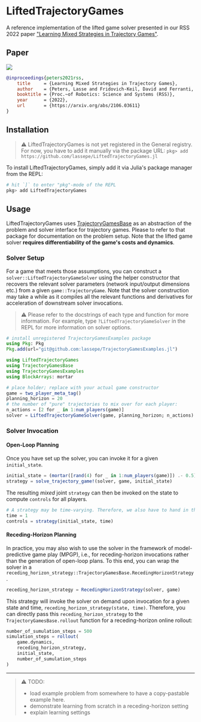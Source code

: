 # LiftedTrajectoryGames

A reference implementation of the lifted game solver presented in our RSS 2022 paper ["Learning Mixed Strategies in Trajectory Games"](https://arxiv.org/pdf/2205.00291.pdf).

## Paper

[![](https://lasse-peters.net/static/img/peters2022rss-teaser.png)](https://arxiv.org/pdf/2205.00291.pdf)

```bibtex
@inproceedings{peters2021rss,
    title     = {Learning Mixed Strategies in Trajectory Games},
    author    = {Peters, Lasse and Fridovich-Keil, David and Ferranti, Laura and Stachniss, Cyrill and Alonso-Mora, Javier and Laine, Forrest},
    booktitle = {Proc.~of Robotics: Science and Systems (RSS)},
    year      = {2022},
    url       = {https://arxiv.org/abs/2106.03611}
}
```

## Installation

> :warning: LiftedTrajectoryGames is not yet registered in the General registry. For now, you have to add it manually via the package URL: `pkg> add https://github.com/lassepe/LiftedTrajectoryGames.jl`

To install LiftedTrajectoryGames, simply add it via Julia's package manager from the REPL:

```julia
# hit `]` to enter "pkg"-mode of the REPL
pkg> add LiftedTrajectoryGames
```

## Usage

LiftedTrajectoryGames uses [TrajectoryGamesBase](https://github.com/lassepe/TrajectoryGamesBase.jl) as an abstraction of the problem and solver interface for trajectory games. Please to refer to that package for documentation on the problem setup. Note that the lifted game solver **requires differentiability of the game's costs and dynamics**.

### Solver Setup

For a game that meets those assumptions, you can construct a `solver::LiftedTrajectoryGameSolver` using the helper constructor that recovers the relevant solver parameters (network input/output dimensions etc.) from a given `game::TrajectoryGame`. Note that the solver construction may take a while as it compiles all the relevant functions and derivatives for acceleration of downstream solver invocations.

> :warning: Please refer to the docstrings of each type and function for more information.
> For example, type `?LiftedTrajectoryGameSolver` in the REPL for more information on solver options.

```julia
# install unregistered TrajectoryGamesExamples package
using Pkg: Pkg
Pkg.add(url="git@github.com:lassepe/TrajectoryGamesExamples.jl")

using LiftedTrajectoryGames
using TrajectoryGamesBase
using TrajectoryGamesExamples
using BlockArrays: mortar

# place holder; replace with your actual game constructor
game = two_player_meta_tag()
planning_horizon = 20
# the number of "pure" trajectories to mix over for each player:
n_actions = [2 for _ in 1:num_players(game)]
solver = LiftedTrajectoryGameSolver(game, planning_horizon; n_actions)
```

### Solver Invocation

#### Open-Loop Planning

Once you have set up the solver, you can invoke it for a given `initial_state`.

```julia
initial_state = (mortar([rand(4) for _ in 1:num_players(game)]) .- 0.5) * 4
strategy = solve_trajectory_game!(solver, game, initial_state)
```

The resulting *mixed* joint `strategy` can then be invoked on the state to compute `controls` for all players.

```julia
# A strategy may be time-varying. Therefore, we also have to hand in the time.
time = 1
controls = strategy(initial_state, time)
```

#### Receding-Horizon Planning

In practice, you may also wish to use the solver in the framework of model-predictive game play (MPGP), i.e., for receding-horizon invocations rather than the generation of open-loop plans.
To this end, you can wrap the solver in a `receding_horizon_strategy::TrajectoryGamesBase.RecedingHorizonStrategy`.

```julia
receding_horizon_strategy = RecedingHorizonStrategy(solver, game)
```

This strategy will invoke the solver on demand upon invocation for a given state and time, `receding_horizon_strategy(state, time)`.
Therefore, you can directly pass this `receding_horizon_strategy` to the `TrajectoryGamesBase.rollout` function for a receding-horizon online rollout:

```julia
number_of_sumulation_steps = 500
simulation_steps = rollout(
    game.dynamics,
    receding_horizon_strategy,
    initial_state,
    number_of_sumulation_steps
)
```

---

> :warning: TODO:
> - load example problem from somewhere to have a copy-pastable example here.
> - demonstrate learning from scratch in a receding-horizon setting
> - explain learning settings
